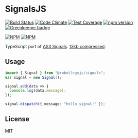 SignalsJS
===

[![Build Status](https://travis-ci.org/RobotlegsJS/SignalsJS.svg?branch=master)](https://travis-ci.org/RobotlegsJS/SignalsJS)
[![Code Climate](https://codeclimate.com/github/RobotlegsJS/SignalsJS/badges/gpa.svg)](https://codeclimate.com/github/RobotlegsJS/SignalsJS)
[![Test Coverage](https://codeclimate.com/github/RobotlegsJS/SignalsJS/badges/coverage.svg)](https://codeclimate.com/github/RobotlegsJS/SignalsJS/coverage)
[![npm version](https://badge.fury.io/js/@robotlegsjs/signals.svg)](https://badge.fury.io/js/@robotlegsjs/signals)
[![Greenkeeper badge](https://badges.greenkeeper.io/RobotlegsJS/SignalsJS.svg)](https://greenkeeper.io/)

[![NPM](https://nodei.co/npm/@robotlegsjs/signals.png?downloads=true&downloadRank=true)](https://nodei.co/npm/@robotlegsjs/signals/)
[![NPM](https://nodei.co/npm-dl/@robotlegsjs/signals.png?months=9&height=3)](https://nodei.co/npm/@robotlegsjs/signals/)


TypeScript port of [AS3 Signals](https://github.com/robertpenner/as3-signals).
[13kb compressed](dist/signals.min.js).

Usage
---

```ts
import { Signal } from "@robotlegsjs/signals";
var signal = new Signal();

signal.add(data => {
  console.log(data.message);
});

signal.dispatch({ message: "hello signal!" });
```

License
---

[MIT](LICENSE)
